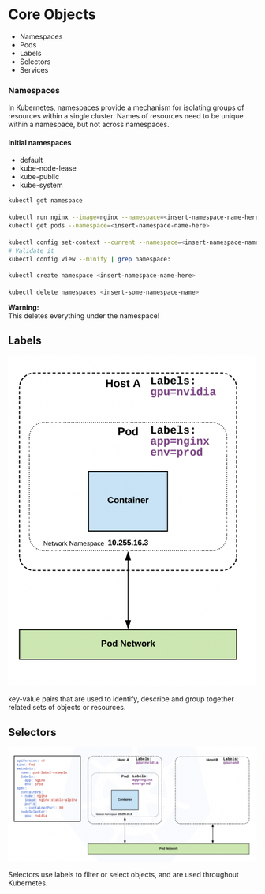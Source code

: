 # Core Objects

- Namespaces
- Pods
- Labels
- Selectors
- Services

### Namespaces

In Kubernetes, namespaces provide a mechanism for isolating groups of resources within a single cluster. Names of resources need to be unique within a namespace, but not across namespaces.

#### Initial namespaces

- default
- kube-node-lease
- kube-public
- kube-system

```sh
kubectl get namespace

kubectl run nginx --image=nginx --namespace=<insert-namespace-name-here>
kubectl get pods --namespace=<insert-namespace-name-here>

kubectl config set-context --current --namespace=<insert-namespace-name-here>
# Validate it
kubectl config view --minify | grep namespace:

kubectl create namespace <insert-namespace-name-here>

kubectl delete namespaces <insert-some-namespace-name>
```

**Warning:**  
This deletes everything under the namespace!

## Labels

![Labels](./img/labels_img.png)

key-value pairs that are used to identify, describe and group together related sets of objects or resources. 


## Selectors

![selectors](./img/Selectors_img.png)

Selectors use labels to filter or select objects, and are used throughout Kubernetes.
